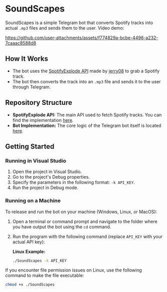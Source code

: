 # SoundScapes

SoundScapes is a simple Telegram bot that converts Spotify tracks into actual `.mp3` files and sends them to the user.
Video demo:


https://github.com/user-attachments/assets/f774829a-bcbe-4496-a232-7caaac8588d8


## How It Works
- The bot uses the [SpotifyExplode API](https://github.com/J0nathan550/SoundScapes-TelegramBot/tree/master/SpotifyExplode-API) made by [jerry08](https://github.com/jerry08/SpotifyExplode) to grab a Spotify track.
- The bot then converts the track into an `.mp3` file and sends it to the user through Telegram.

## Repository Structure
- **SpotifyExplode API:** The main API used to fetch Spotify tracks. You can find the implementation [here](https://github.com/J0nathan550/SoundScapes-TelegramBot/tree/master/SpotifyExplode-API).
- **Bot Implementation:** The core logic of the Telegram bot itself is located [here](https://github.com/J0nathan550/SoundScapes-TelegramBot/tree/master/SoundScapes).

## Getting Started

### Running in Visual Studio
1. Open the project in Visual Studio.
2. Go to the project's Debug properties.
3. Specify the parameters in the following format: `-k API_KEY`.
4. Run the project in Debug mode.

### Running on a Machine
To release and run the bot on your machine (Windows, Linux, or MacOS):

1. Open a terminal or command prompt and navigate to the folder where you have output the bot using the `cd` command.
2. Run the program with the following command (replace `API_KEY` with your actual API key):

   **Linux Example:**
   ```bash
   ./SoundScapes -k API_KEY
   ```
   
If you encounter file permission issues on Linux, use the following command to make the file executable:
```bash
chmod +x ./SoundScapes
```
